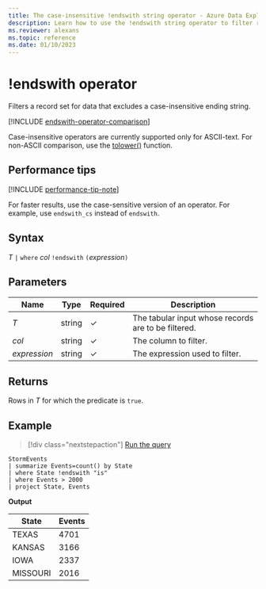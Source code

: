 ```yaml
---
title: The case-insensitive !endswith string operator - Azure Data Explorer
description: Learn how to use the !endswith string operator to filter records for data that excludes a case-insensitive ending string.
ms.reviewer: alexans
ms.topic: reference
ms.date: 01/10/2023
---
```

# !endswith operator

Filters a record set for data that excludes a case-insensitive ending string.

[!INCLUDE [endswith-operator-comparison](../../includes/endswith-operator-comparison.md)]

Case-insensitive operators are currently supported only for ASCII-text. For non-ASCII comparison, use the [tolower()](tolowerfunction.md) function.

## Performance tips

[!INCLUDE [performance-tip-note](../../includes/performance-tip-note.md)]

For faster results, use the case-sensitive version of an operator. For example, use `endswith_cs` instead of `endswith`.

## Syntax

*T* `|` `where` *col* `!endswith` `(`*expression*`)`

## Parameters

| Name | Type | Required | Description |
|--|--|--|--|
| *T* | string | &check;| The tabular input whose records are to be filtered. |
| *col* | string | &check; | The column to filter. |
| *expression* | string | &check; | The expression used to filter. |

## Returns

Rows in *T* for which the predicate is `true`.

## Example

> [!div class="nextstepaction"]
> <a href="https://dataexplorer.azure.com/clusters/help/databases/Samples?query=H4sIAAAAAAAAAwsuyS/KdS1LzSsp5qpRKC7NzU0syqxKVYAI2Sbnl+aVaGgqJFUqBJcklqQC1ZRnpBalQngKiql5KcXlmSUZCkqZxUpwSYhmBTsFIwMDA6BoQVF+VmpyCUSTDlQaADTefzN6AAAA" target="_blank">Run the query</a>

```kusto
StormEvents
| summarize Events=count() by State
| where State !endswith "is"
| where Events > 2000
| project State, Events
```

**Output**

|State|Events|
|--|--|
|TEXAS|4701|
|KANSAS|3166|
|IOWA|2337|
|MISSOURI|2016|
